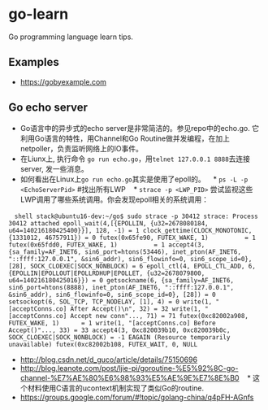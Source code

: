 # go-learn
Go programming language learn tips.

## Examples
* https://gobyexample.com

## Go echo server
* Go语言中的异步式的echo server是非常简洁的。参见repo中的echo.go. 它利用Go语言的特性，用Channel和Go Routine做并发编程，在加上netpoller，负责监听网络上的IO事件。
* 在Liunx上, 执行命令 `go run echo.go`，用`telnet 127.0.0.1 8888`去连接server, 发一些消息。
* 如何看出在Linux上`go run echo.go`其实是使用了epoll的。 
    * `ps -L -p <EchoServerPid>` #找出所有LWP
    * `strace -p <LWP_PID>` 尝试监视这些LWP调用了哪些系统调用。你会发现epoll相关的系统调用：
    
    ```shell
stack@ubuntu16-dev:~/go$ sudo strace -p 30412
strace: Process 30412 attached
epoll_wait(4,[{EPOLLIN, {u32=2678080184, u64=140216180425400}}], 128, -1) = 1
clock_gettime(CLOCK_MONOTONIC, {1331012, 46757911}) = 0
futex(0x65fe90, FUTEX_WAKE, 1)          = 1
futex(0x65fdd0, FUTEX_WAKE, 1)          = 1
accept4(3, {sa_family=AF_INET6, sin6_port=htons(53446), inet_pton(AF_INET6, "::ffff:127.0.0.1", &sin6_addr), sin6_flowinfo=0, sin6_scope_id=0}, [28], SOCK_CLOEXEC|SOCK_NONBLOCK) = 6
epoll_ctl(4, EPOLL_CTL_ADD, 6, {EPOLLIN|EPOLLOUT|EPOLLRDHUP|EPOLLET, {u32=2678079800, u64=140216180425016}}) = 0
getsockname(6, {sa_family=AF_INET6, sin6_port=htons(8888), inet_pton(AF_INET6, "::ffff:127.0.0.1", &sin6_addr), sin6_flowinfo=0, sin6_scope_id=0}, [28]) = 0
setsockopt(6, SOL_TCP, TCP_NODELAY, [1], 4) = 0
write(1, "[acceptConns.co] After Accept()\n", 32) = 32
write(1, "[acceptConns.co] Accept new conn"..., 71) = 71
futex(0xc82002a908, FUTEX_WAKE, 1)      = 1
write(1, "[acceptConns.co] Before Accept()"..., 33) = 33
accept4(3, 0xc820039b10, 0xc820039b0c, SOCK_CLOEXEC|SOCK_NONBLOCK) = -1 EAGAIN (Resource temporarily unavailable)
futex(0xc82002b108, FUTEX_WAIT, 0, NULL
    ```
    
* http://blog.csdn.net/d_guco/article/details/75150696
* http://blog.leanote.com/post/ljie-pi/goroutine-%E5%92%8C-go-channel-%E7%AE%80%E6%98%93%E5%AE%9E%E7%8E%B0
    * 这个材料使用C语言的ucontext机制实现了类似Go的routine. 
* https://groups.google.com/forum/#!topic/golang-china/q4pFH-AGnfs
